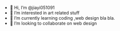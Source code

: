 - 👋 Hi, I’m @jiayi051091
- 👀 I’m interested in art related stuff
- 🌱 I’m currently learning coding ,web design bla bla.
- 💞️ I’m looking to collaborate on web design

<!---
jiayi051091/jiayi051091 is a ✨ special ✨ repository because its `README.md` (this file) appears on your GitHub profile.
You can click the Preview link to take a look at your changes.
--->
